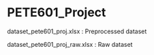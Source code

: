 # PETE601_Project

dataset_pete601_proj.xlsx  : Preprocessed dataset

dataset_pete601_proj_raw.xlsx  : Raw dataset
